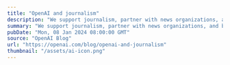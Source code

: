 ```yaml
---
title: "OpenAI and journalism"
description: "We support journalism, partner with news organizations, and believe The New York Times lawsuit is without merit."
summary: "We support journalism, partner with news organizations, and believe The New York Times lawsuit is without merit."
pubDate: "Mon, 08 Jan 2024 08:00:00 GMT"
source: "OpenAI Blog"
url: "https://openai.com/blog/openai-and-journalism"
thumbnail: "/assets/ai-icon.png"
---
```


